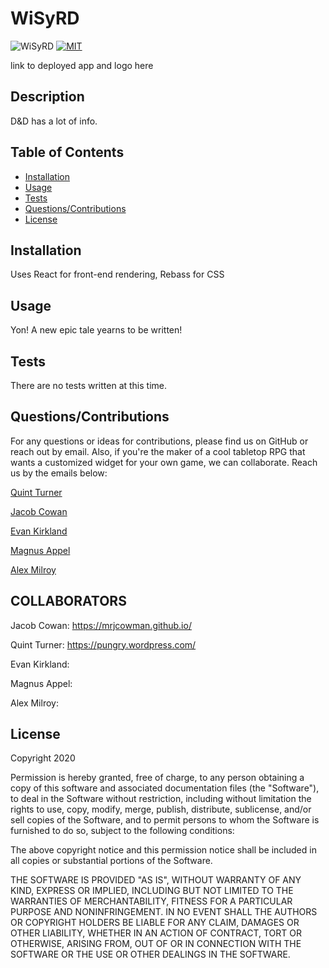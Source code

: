 # WiSyRD

![WiSyRD](https://imgur.com/YWSE41s)
[![MIT](https://img.shields.io/badge/License-MIT-yellow.svg)](https://opensource.org/licenses/MIT)

link to deployed app and logo here


## Description

D&D has a lot of info.

## Table of Contents

* [Installation](#installation)
* [Usage](#usage)
* [Tests](#Tests)
* [Questions/Contributions](#Questions/Contributions)
* [License](#license)

## Installation

Uses React for front-end rendering, Rebass for CSS

## Usage 

Yon! A new epic tale yearns to be written!

## Tests

There are no tests written at this time.

## Questions/Contributions

For any questions or ideas for contributions, please find us on GitHub or reach out by email. Also, if you're the maker of a cool tabletop RPG that wants a customized widget for your own game, we can collaborate. Reach us by the emails below: 

[Quint Turner](mailto:henryquintturner@gmail.com)

[Jacob Cowan](mailto:Mrjcowman@gmail.com)

[Evan Kirkland](mailto:)

[Magnus Appel](mailto:)

[Alex Milroy](mailto:)

## COLLABORATORS

Jacob Cowan: https://mrjcowman.github.io/

Quint Turner: https://pungry.wordpress.com/

Evan Kirkland:

Magnus Appel:

Alex Milroy:

## License 

Copyright 2020 
        
Permission is hereby granted, free of charge, to any person obtaining a copy of this software and associated documentation files (the "Software"), to deal in the Software without restriction, including without limitation the rights to use, copy, modify, merge, publish, distribute, sublicense, and/or sell copies of the Software, and to permit persons to whom the Software is furnished to do so, subject to the following conditions:
        
The above copyright notice and this permission notice shall be included in all copies or substantial portions of the Software.
        
THE SOFTWARE IS PROVIDED "AS IS", WITHOUT WARRANTY OF ANY KIND, EXPRESS OR IMPLIED, INCLUDING BUT NOT LIMITED TO THE WARRANTIES OF MERCHANTABILITY, FITNESS FOR A PARTICULAR PURPOSE AND NONINFRINGEMENT. IN NO EVENT SHALL THE AUTHORS OR COPYRIGHT HOLDERS BE LIABLE FOR ANY CLAIM, DAMAGES OR OTHER LIABILITY, WHETHER IN AN ACTION OF CONTRACT, TORT OR OTHERWISE, ARISING FROM, OUT OF OR IN CONNECTION WITH THE SOFTWARE OR THE USE OR OTHER DEALINGS IN THE SOFTWARE.